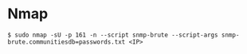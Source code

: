 # Nmap

`$ sudo nmap -sU -p 161 -n --script snmp-brute --script-args snmp-brute.communitiesdb=passwords.txt <IP>`